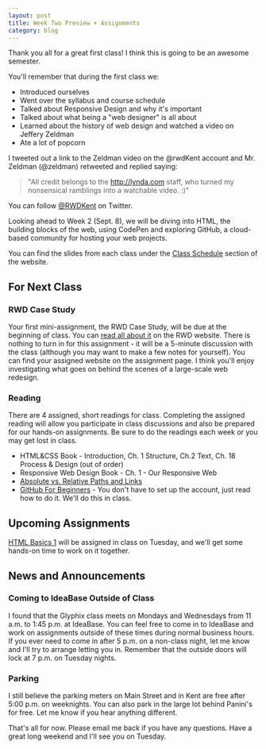 ```yaml
---
layout: post
title: Week Two Preview + Assignments
category: blog
---
```


Thank you all for a great first class!   I think this is going to be an awesome semester.

You'll remember that during the first class we:

* Introduced ourselves
* Went over the syllabus and course schedule
* Talked about Responsive Design and why it's important
* Talked about what being a "web designer" is all about
* Learned about the history of web design and watched a video on Jeffery Zeldman
* Ate a lot of popcorn

I tweeted out a link to the Zeldman video on the @rwdKent account and Mr. Zeldman (@zeldman) retweeted and replied saying:

>"All credit belongs to the http://lynda.com  staff, who turned my nonsensical ramblings into a watchable video. :)"

You can follow [@RWDKent](https://twitter.com/rwdkent) on Twitter.

Looking ahead to Week 2 (Sept. 8), we will be diving into HTML, the building blocks of the web, using CodePen and exploring GitHub, a cloud-based community for hosting your web projects.

You can find the slides from each class under the [Class Schedule](http://rwdkent.com/class/schedule/) section of the website.

## For Next Class

### RWD Case Study

Your first mini-assignment, the RWD Case Study, will be due at the beginning of class.  You can [read all about it](http://rwdkent.com/class/assignments/casestudy/) on the RWD website.  There is nothing to turn in for this assignment - it will be a 5-minute discussion with the class (although you may want to make a few notes for yourself).  You can find your assigned website on the assignment page.  I think you'll enjoy investigating what goes on behind the scenes of a large-scale web redesign.

### Reading

There are 4 assigned, short readings for class.  Completing the assigned reading will allow you participate in class discussions and also be prepared for our hands-on assignments.  Be sure to do the readings each week or you may get lost in class.

* HTML&CSS Book - Introduction, Ch. 1 Structure, Ch.2 Text, Ch. 18 Process & Design (out of order)
* Responsive Web Design Book - Ch. 1 - Our Responsive Web
* [Absolute vs. Relative Paths and Links](http://www.coffeecup.com/help/articles/absolute-vs-relative-pathslinks/)
* [GitHub For Beginners](http://readwrite.com/2013/09/30/understanding-github-a-journey-for-beginners-part-1) - You don't have to set up the account, just read how to do it.  We'll do this in class.

## Upcoming Assignments

[HTML Basics 1](http://rwdkent.com/class/assignments/html) will be assigned in class on Tuesday, and we'll get some hands-on time to work on it together.

## News and Announcements

### Coming to IdeaBase Outside of Class

I found that the Glyphix class meets on Mondays and Wednesdays from 11 a.m. to 1:45 p.m. at IdeaBase.  You can feel free to come in to IdeaBase and work on assignments outside of these times during normal business hours.  If you ever need to come in after 5 p.m. on a non-class night, let me know and I'll try to arrange letting you in.  Remember that the outside doors will lock at 7 p.m. on Tuesday nights.

### Parking

I still believe the parking meters on Main Street and in Kent are free after 5:00 p.m. on weeknights.  You can also park in the large lot behind Panini's for free.  Let me know if you hear anything different.

That's all for now.  Please email me back if you have any questions.  Have a great long weekend and I'll see you on Tuesday.
